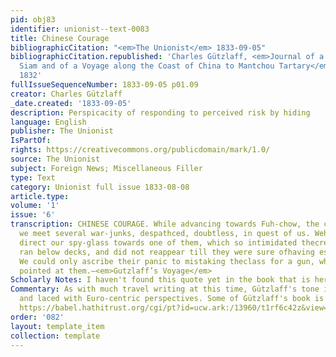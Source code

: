 ```yaml
---
pid: obj83
identifier: unionist--text-0083
title: Chinese Courage
bibliographicCitation: "<em>The Unionist</em> 1833-09-05"
bibliographicCitation.republished: 'Charles Gützlaff, <em>Journal of a Residence in
  Siam and of a Voyage along the Coast of China to Mantchou Tartary</em> Canton, China:
  1832'
fullIssueSequenceNumber: 1833-09-05 p01.09
creator: Charles Gützlaff
_date.created: '1833-09-05'
description: Perspicacity of responding to perceived risk by hiding
language: English
publisher: The Unionist
IsPartOf: 
rights: https://creativecommons.org/publicdomain/mark/1.0/
source: The Unionist
subject: Foreign News; Miscellaneous Filler
type: Text
category: Unionist full issue 1833-08-08
article.type: 
volume: '1'
issue: '6'
transcription: CHINESE COURAGE. While advancing towards Fuh-chow, the capital of Fuh-keenprovince,
  we meet several war-junks, despathced, doubtless, in quest of us. Wehappened to
  direct our spy-glass towards one of them, which so intimidated thecrew, that they
  ran below decks, and did not reappear till they were sure ofhaving escaped the danger.
  We could only ascribe their panic to mistaking theclass for a gun, which they supposed
  pointed at them.—<em>Gutzlaff’s Voyage</em>
Scholarly Notes: I haven't found this quote yet in the book that is here - https://babel.hathitrust.org/cgi/pt?id=ucw.ark:/13960/t1rf6c42z&view=1up&seq=5
Commentary: As with much travel writing at this time, Gützlaff's tone is patronizing
  and laced with Euro-centric perspectives. Some of Gützlaff's book is available here
  https://babel.hathitrust.org/cgi/pt?id=ucw.ark:/13960/t1rf6c42z&view=1up&seq=5
order: '082'
layout: template_item
collection: template
---
```

